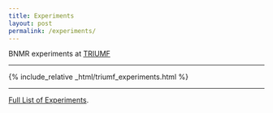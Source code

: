 ```yaml
---
title: Experiments
layout: post
permalink: /experiments/
---
```


BNMR experiments at [TRIUMF](https://www.triumf.ca/) 

---

{% include_relative _html/triumf_experiments.html %}

---

[Full List of Experiments](https://mis.triumf.ca/science/experiment/list.jsf?schedule=View+all&discipline=View+all&status=View+all).
